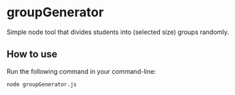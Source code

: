 # groupGenerator

Simple node tool that divides students into (selected size) groups randomly.

## How to use

Run the following command in your command-line:

`node groupGenerator.js`
